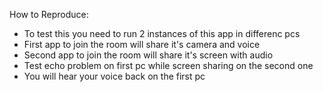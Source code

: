How to Reproduce:

- To test this you need to run 2 instances of this app in differenc pcs
- First app to join the room will share it's camera and voice
- Second app to join the room will share it's screen with audio
- Test echo problem on first pc while screen sharing on the second one
- You will hear your voice back on the first pc
